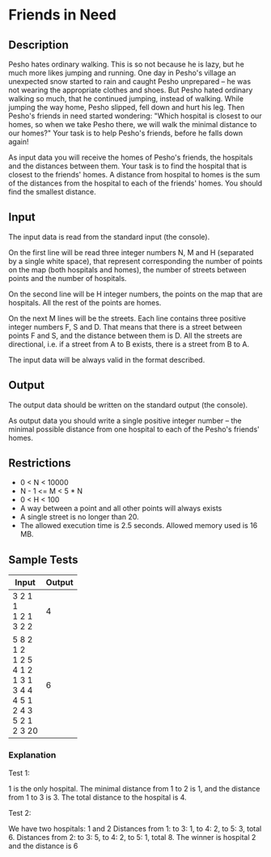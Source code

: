 #  Friends in Need


##  Description

Pesho hates ordinary walking. This is so not because he is lazy, but he much more likes jumping and running. One day in Pesho's village an unexpected snow started to rain and caught Pesho unprepared – he was not wearing the appropriate clothes and shoes. But Pesho hated ordinary walking so much, that he continued jumping, instead of walking. While jumping the way home, Pesho slipped, fell down and hurt his leg. Then Pesho's friends in need started  wondering: "Which hospital is closest to our homes, so when we take Pesho there, we will walk the minimal distance to our homes?" Your task is to help Pesho's friends, before he falls down again!

As input data you will receive the homes of Pesho's friends, the hospitals and the distances between them. Your task is to find the hospital that is closest to the friends' homes. A distance from hospital to homes is the sum of the distances from the hospital to each of the friends' homes. You should find the smallest distance.

## Input

The input data is read from the standard input (the console).

On the first line will be read three integer numbers N, M and H (separated by a single white space), that represent corresponding the number of points on the map (both hospitals and homes), the number of streets between points and the number of hospitals.

On the second line will be H integer numbers, the points on the map that are hospitals. All the rest of the points are homes.

On the next M lines will be the streets. Each line contains three positive integer numbers F, S and D. That means that there is a street between points F and S, and the distance between them is D. All the streets are directional, i.e. if a street from A to B exists, there is a street from B to A.

The input data will be always valid in the format described.

## Output

The output data should be written on the standard output (the console).

As output data you should write a single positive integer number – the minimal possible distance from one hospital to each of the Pesho's friends' homes.

## Restrictions

-   0 &lt; N &lt; 10000
-   N - 1 &lt;= M &lt; 5 \* N
-   0 &lt; H &lt; 100
-   A way between a point and all other points will always exists
-   A single street is no longer than 20.
-   The allowed execution time is 2.5 seconds. Allowed memory used is 16
    MB.

## Sample Tests

| Input                                                                                          | Output |
| ---------------------------------------------------------------------------------------------- | ------ |
| 3 2 1<br/>1<br/>1 2 1<br/>3 2 2                                                                | 4      |
| 5 8 2<br/>1 2<br/>1 2 5<br/>4 1 2<br/>1 3 1<br/>3 4 4<br/>4 5 1<br/>2 4 3<br/>5 2 1<br/>2 3 20 | 6      |

### Explanation

Test 1:

1 is the only hospital. The minimal distance from 1 to 2 is 1, and the distance from 1 to 3 is 3. The total distance to the hospital is 4.

Test 2:

We have two hospitals: 1 and 2
Distances from 1: to 3: 1, to 4: 2, to 5: 3, total 6.
Distances from 2: to 3: 5, to 4: 2, to 5: 1, total 8.
The winner is hospital 2 and the distance is 6
